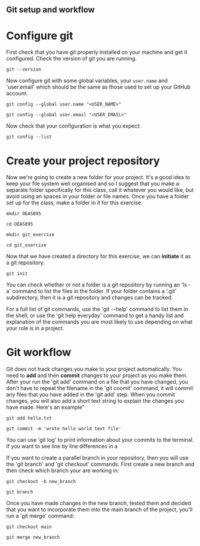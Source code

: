 ## Git setup and workflow

# Configure git

First check that you have git properly installed on your machine and get it configured. Check the version of git you are running.

```
git --version
```

Now configure git with some global variables, your `user.name` and 'user.email' which should be the same as those used to set up your GitHub account.

```
git config --global user.name "<USER_NAME>"

git config --global user.email "<USER_EMAIL>"
```

Now check that your configuration is what you expect:
```
git config --list
```

# Create your project repository

Now we're going to create a new folder for your project. It's a good idea to keep your file system well organised and so I suggest that you make a separate folder specifically for this class, call it whatever you would like, but avoid using an spaces in your folder or file names. Once you have a folder set up for the class, make a folder in it for this exercise. 

```
mkdir OEAS895

cd OEAS895

mkdir git_exercise

cd git_exercise
```

Now that we have created a directory for this exercise, we can **initiate** it as a git repository.
```
git init
```
You can check whether or not a folder is a git repository by running an 'ls -a' command to list the files in the folder. If your folder contains a '.git' subdirectory, then it is a git repository and changes can be tracked.

For a full list of git commands, use the 'git --help' command to list them in the shell, or use the 'git help everyday' command to get a handy list and explanation of the commands you are most likely to use depending on what your role is in a project.

# Git workflow

Git does not track changes you make to your project automatically. You need to **add** and then **commit** changes to your project as you make them. After your run the 'git add' command on a file that you have changed, you don't have to repeat the filename in the 'git coomit' command, it will commit any files that you have added in the 'git add' step. When you commit changes, you will also add a short text string to explain the changes you have made. Here's an example"
```
git add hello.txt

git commit -m 'wrote hello world text file'
```
You can use 'git log' to print information about your commits to the terminal. If you want to see line by line differences in a 

If you want to create a parallel branch in your repository, then you will use the 'git branch' and 'git checkout' commands. First create a new branch and then check which branch your are working in:
```
git checkout -b new_branch

git branch
```
Once you have made changes in the new branch, tested them and decided that you want to incorporate them into the main branch of the project, you'll run a 'git merge' command:
```
git checkout main

git merge new_branch
```




  
